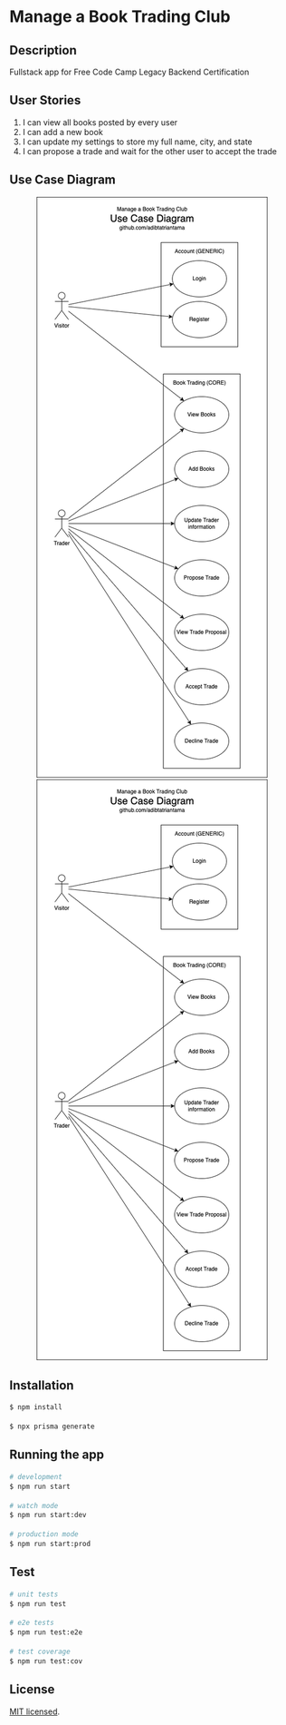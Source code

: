 # Manage a Book Trading Club

## Description

Fullstack app for Free Code Camp Legacy Backend Certification

## User Stories

1. I can view all books posted by every user
2. I can add a new book
3. I can update my settings to store my full name, city, and state
4. I can propose a trade and wait for the other user to accept the trade

## Use Case Diagram

<p align="center">
  <img src="use-case.png" alt="User Story"/>
  <img src="use-case.png" alt="Use Case Diagram"/>
</p>

## Installation

```bash
$ npm install

$ npx prisma generate
```

## Running the app

```bash
# development
$ npm run start

# watch mode
$ npm run start:dev

# production mode
$ npm run start:prod
```

## Test

```bash
# unit tests
$ npm run test

# e2e tests
$ npm run test:e2e

# test coverage
$ npm run test:cov
```

## License

[MIT licensed](LICENSE).
